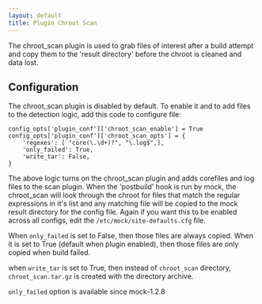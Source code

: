 ```yaml
---
layout: default
title: Plugin Chroot Scan
---
```


The chroot_scan plugin is used to grab files of interest after a build attempt and copy them to the 'result directory' before the chroot is cleaned and data lost.

## Configuration

The chroot_scan plugin is disabled by default. To enable it and to add files to the detection logic, add this code to configure file:

    config_opts['plugin_conf']['chroot_scan_enable'] = True
    config_opts['plugin_conf']['chroot_scan_opts'] = {
        'regexes': [ "core(\.\d+)?", "\.log$",],
        'only_failed': True,
        'write_tar': False,
    }

The above logic turns on the chroot_scan plugin and adds corefiles and log files to the scan plugin. When the 'postbuild' hook is run by mock, the chroot_scan will look through the chroot for files that match the regular expressions in it's list and any matching file will be copied to the mock result directory for the config file. Again if you want this to be enabled across all configs, edit the `/etc/mock/site-defaults.cfg` file.

When `only_failed` is set to False, then those files are always copied. When it is set to True (default when plugin enabled), then those files are only copied when build failed.

when `write_tar` is set to True, then instead of `chroot_scan` directory, `chroot_scan.tar.gz` is created with the directory archive.

`only_failed` option is available since mock-1.2.8
